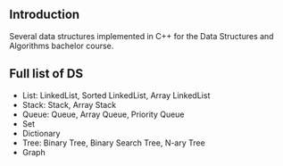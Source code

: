 
## Introduction

Several data structures implemented in C++ for the Data Structures and Algorithms bachelor course.

## Full list of DS
- List: LinkedList, Sorted LinkedList, Array LinkedList
- Stack: Stack, Array Stack
- Queue: Queue, Array Queue, Priority Queue
- Set
- Dictionary
- Tree: Binary Tree, Binary Search Tree, N-ary Tree
- Graph
